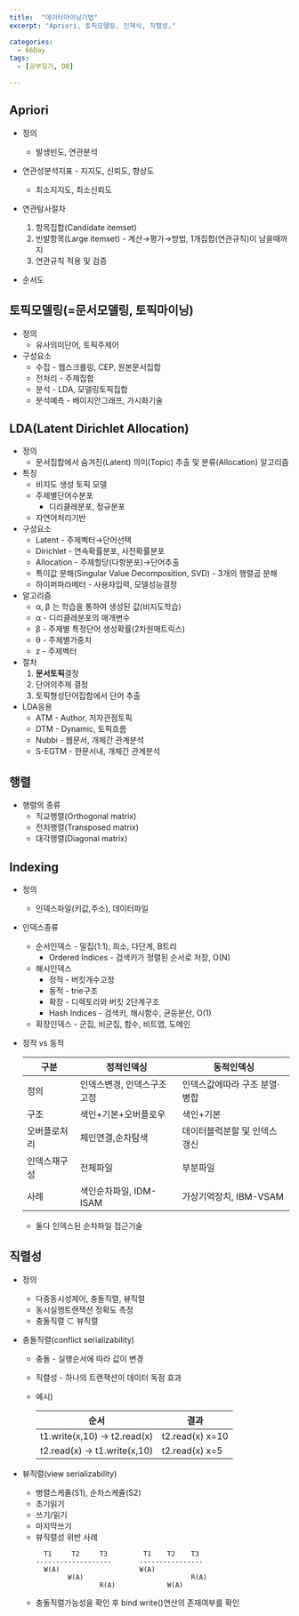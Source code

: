 ```yaml
---
title:  "데이터마이닝기법"
excerpt: "Apriori, 토픽모델링, 인덱식, 직렬성,"

categories:
  - 66Day
tags:
  - [공부일기, DB]

---
```


## Apriori
- 정의
	- 발생빈도, 연관분석

- 연관성분석지표 - 지지도, 신뢰도, 향상도
	- 최소지지도, 최소신뢰도
	
- 연관탐사절차
	1. 항목집합(Candidate itemset)  
	2. 빈발항목(Large itemset) - 계산→평가→방법, 1개집합(연관규칙)이 남을때까지
	3. 연관규칙 적용 및 검증
	
- 순서도

## 토픽모델링(=문서모델링, 토픽마이닝)
- 정의
	- 유사의미단어, 토픽주제어
- 구성요소
	- 수집 - 웹스크롤링, CEP, 원본문서집합
	- 전처리 - 주제집합
	- 분석 - LDA, 모델링토픽집합
	- 분석예측 - 베이지안그래프, 가시화기술
	
## LDA(Latent Dirichlet Allocation)
- 정의
	- 문서집합에서 숨겨진(Latent) 의미(Topic) 추출 및 분류(Allocation) 알고리즘
- 특징
	- 비지도 생성 토픽 모델
	- 주제별단어수분포
		- 디리클레분포, 정규분포
	- 자연어처리기반
- 구성요소
	- Latent - 주제벡터→단어선택
	- Dirichlet - 연속확률분포, 사전확률분포
	- Allocation - 주제할당(다항분포)→단어추출
	- 특이값 분해(Singular Value Decomposition, SVD) - 3개의 행렬곱 분해
	- 하이퍼파라메터 - 사용자입력, 모델성능결정
- 알고리즘
	- α, β 는 학습을 통하여 생성된 값(비지도학습)
	- α - 디리클레분포의 매개변수
	- β - 주제별 특정단어 생성확률(2차원매트릭스)
	- θ - 주제별가중치
	- z - 주제벡터 
- 절차
	1. **문서토픽**결정
	2. 단어의주제 결정
	3. 토픽형성단어집합에서 단어 추출
- LDA응용
	- ATM - Author, 저자관점토픽
	- DTM - Dynamic, 토픽흐름
	- Nubbi - 웹문서, 개체간 관계분석
	- S-EGTM - 한문서내, 개체간 관계분석

## 행렬
- 행렬의 종류
	- 직교행렬(Orthogonal matrix) 
	- 전치행렬(Transposed matrix)
	- 대각행렬(Diagonal matrix)
	
	
## Indexing
- 정의	
	- 인덱스파일(키값,주소), 데이터파일
	
- 인덱스종류
	- 순서인덱스 - 밀집(1:1), 희소, 다단계, B트리
		- Ordered Indices - 검색키가 정렬된 순서로 저장, O(N)
	- 해시인덱스 
		- 정적 - 버킷개수고정
		- 동적 - trie구조
		- 확장 - 디렉토리와 버킷 2단계구조
		- Hash Indices - 검색키, 해시함수, 균등분산, O(1)
	- 확장인덱스 - 군집, 비군집, 함수, 비트맵, 도메인
	
- 정적 vs 동적 		
	
	
	|구분|정적인덱싱|동적인덱싱|
	|---|---|---|
	|정의|인덱스변경, 인덱스구조고정|인덱스값에따라 구조 분열·병합|
	|구조|색인+기본+오버플로우|색인+기본|
	|오버플로처리|체인연결,순차탐색|데이터블럭분할 및 인덱스 갱신|
	|인덱스재구성|전체파일|부분파일|
	|사례|색인순차파일, IDM-ISAM|가상기억장치, IBM-VSAM|
	
	- 둘다 인덱스된 순차파일 접근기술
	
## 직렬성
- 정의
	- 다중동시성제어, 충돌직렬, 뷰직렬
	- 동시실행트랜잭션 정확도 측정
	- 충돌직렬 ⊂ 뷰직렬

- 충돌직렬(conflict serializability)
	- 충돌 - 실행순서에 따라 값이 변경			
	- 직렬성 -  하나의 트랜잭션이 데이터 독점 효과
	- 예시)
		
		
		|순서|결과|
		|---|---|
		|t1.write(x,10) → t2.read(x)| t2.read(x) x=10|
		|t2.read(x) → t1.write(x,10)| t2.read(x) x=5|
	
- 뷰직렬(view serializability)
	- 병렬스케쥴(S1), 순차스케쥴(S2)
	- 초기읽기
	- 쓰기/읽기
	- 마지막쓰기
	- 뷰직렬성 위반 사례
		```
		  T1     T2     T3         T1    T2    T3                   
		-------------------       ----------------
		  W(A)                    W(A)       
				W(A)                           R(A)
						R(A)             W(A)
		```
	- 충돌직렬가능성을 확인 후 bind write()연산의 존재여부를 확인



























